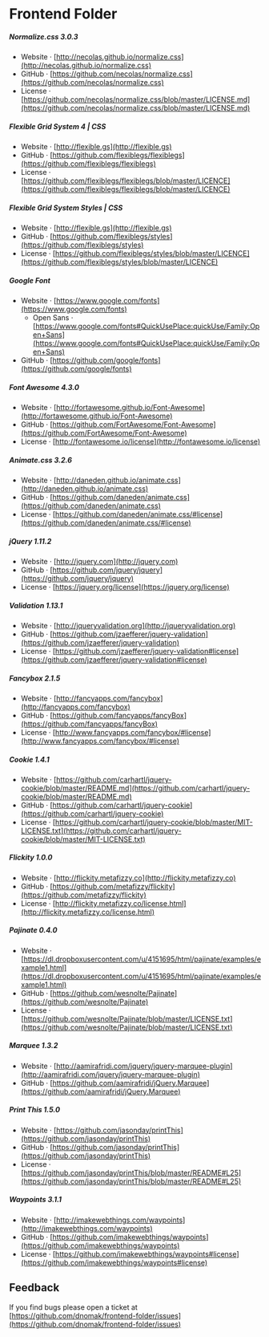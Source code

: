 # Frontend Folder

##### Normalize.css 3.0.3
- Website · [http://necolas.github.io/normalize.css](http://necolas.github.io/normalize.css)
- GitHub · [https://github.com/necolas/normalize.css](https://github.com/necolas/normalize.css)
- License · [https://github.com/necolas/normalize.css/blob/master/LICENSE.md](https://github.com/necolas/normalize.css/blob/master/LICENSE.md)

##### Flexible Grid System 4 | CSS
- Website · [http://flexible.gs](http://flexible.gs)
- GitHub · [https://github.com/flexiblegs/flexiblegs](https://github.com/flexiblegs/flexiblegs)
- License · [https://github.com/flexiblegs/flexiblegs/blob/master/LICENCE](https://github.com/flexiblegs/flexiblegs/blob/master/LICENCE)

##### Flexible Grid System Styles | CSS
- Website · [http://flexible.gs](http://flexible.gs)
- GitHub · [https://github.com/flexiblegs/styles](https://github.com/flexiblegs/styles)
- License · [https://github.com/flexiblegs/styles/blob/master/LICENCE](https://github.com/flexiblegs/styles/blob/master/LICENCE)

##### Google Font
- Website · [https://www.google.com/fonts](https://www.google.com/fonts)
  - Open Sans · [https://www.google.com/fonts#QuickUsePlace:quickUse/Family:Open+Sans](https://www.google.com/fonts#QuickUsePlace:quickUse/Family:Open+Sans)
- GitHub · [https://github.com/google/fonts](https://github.com/google/fonts)

##### Font Awesome 4.3.0
- Website · [http://fortawesome.github.io/Font-Awesome](http://fortawesome.github.io/Font-Awesome)
- GitHub · [https://github.com/FortAwesome/Font-Awesome](https://github.com/FortAwesome/Font-Awesome)
- License · [http://fontawesome.io/license](http://fontawesome.io/license)

##### Animate.css 3.2.6
- Website · [http://daneden.github.io/animate.css](http://daneden.github.io/animate.css)
- GitHub · [https://github.com/daneden/animate.css](https://github.com/daneden/animate.css)
- License · [https://github.com/daneden/animate.css/#license](https://github.com/daneden/animate.css/#license)

##### jQuery 1.11.2
- Website · [http://jquery.com](http://jquery.com)
- GitHub · [https://github.com/jquery/jquery](https://github.com/jquery/jquery)
- License · [https://jquery.org/license](https://jquery.org/license)

##### Validation 1.13.1
- Website · [http://jqueryvalidation.org](http://jqueryvalidation.org)
- GitHub · [https://github.com/jzaefferer/jquery-validation](https://github.com/jzaefferer/jquery-validation)
- License · [https://github.com/jzaefferer/jquery-validation#license](https://github.com/jzaefferer/jquery-validation#license)

##### Fancybox 2.1.5
- Website · [http://fancyapps.com/fancybox](http://fancyapps.com/fancybox)
- GitHub · [https://github.com/fancyapps/fancyBox](https://github.com/fancyapps/fancyBox)
- License · [http://www.fancyapps.com/fancybox/#license](http://www.fancyapps.com/fancybox/#license)

##### Cookie 1.4.1
- Website · [https://github.com/carhartl/jquery-cookie/blob/master/README.md](https://github.com/carhartl/jquery-cookie/blob/master/README.md)
- GitHub · [https://github.com/carhartl/jquery-cookie](https://github.com/carhartl/jquery-cookie)
- License · [https://github.com/carhartl/jquery-cookie/blob/master/MIT-LICENSE.txt](https://github.com/carhartl/jquery-cookie/blob/master/MIT-LICENSE.txt)

##### Flickity 1.0.0
- Website · [http://flickity.metafizzy.co](http://flickity.metafizzy.co)
- GitHub · [https://github.com/metafizzy/flickity](https://github.com/metafizzy/flickity)
- License · [http://flickity.metafizzy.co/license.html](http://flickity.metafizzy.co/license.html)

##### Pajinate 0.4.0
- Website · [https://dl.dropboxusercontent.com/u/4151695/html/pajinate/examples/example1.html](https://dl.dropboxusercontent.com/u/4151695/html/pajinate/examples/example1.html)
- GitHub · [https://github.com/wesnolte/Pajinate](https://github.com/wesnolte/Pajinate)
- License · [https://github.com/wesnolte/Pajinate/blob/master/LICENSE.txt](https://github.com/wesnolte/Pajinate/blob/master/LICENSE.txt)

##### Marquee 1.3.2
- Website · [http://aamirafridi.com/jquery/jquery-marquee-plugin](http://aamirafridi.com/jquery/jquery-marquee-plugin)
- GitHub · [https://github.com/aamirafridi/jQuery.Marquee](https://github.com/aamirafridi/jQuery.Marquee)

##### Print This 1.5.0
- Website · [https://github.com/jasonday/printThis](https://github.com/jasonday/printThis)
- GitHub · [https://github.com/jasonday/printThis](https://github.com/jasonday/printThis)
- License · [https://github.com/jasonday/printThis/blob/master/README#L25](https://github.com/jasonday/printThis/blob/master/README#L25)

##### Waypoints 3.1.1
- Website · [http://imakewebthings.com/waypoints](http://imakewebthings.com/waypoints)
- GitHub · [https://github.com/imakewebthings/waypoints](https://github.com/imakewebthings/waypoints)
- License · [https://github.com/imakewebthings/waypoints#license](https://github.com/imakewebthings/waypoints#license)

## Feedback
If you find bugs please open a ticket at [https://github.com/dnomak/frontend-folder/issues](https://github.com/dnomak/frontend-folder/issues)
